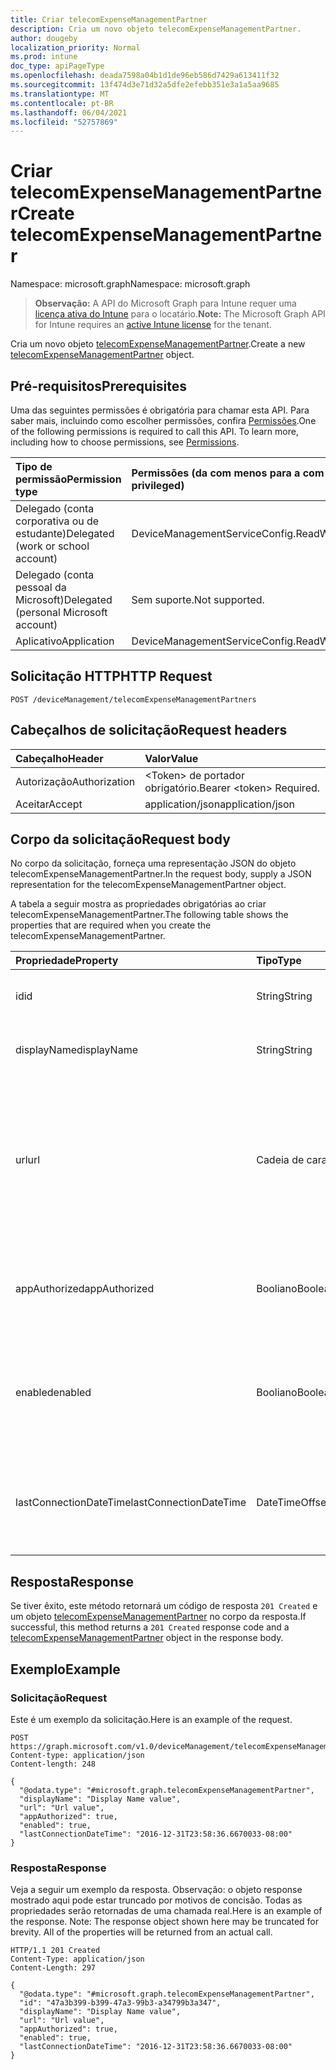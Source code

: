 ```yaml
---
title: Criar telecomExpenseManagementPartner
description: Cria um novo objeto telecomExpenseManagementPartner.
author: dougeby
localization_priority: Normal
ms.prod: intune
doc_type: apiPageType
ms.openlocfilehash: deada7598a04b1d1de96eb586d7429a613411f32
ms.sourcegitcommit: 13f474d3e71d32a5dfe2efebb351e3a1a5aa9685
ms.translationtype: MT
ms.contentlocale: pt-BR
ms.lasthandoff: 06/04/2021
ms.locfileid: "52757869"
---
```

# <a name="create-telecomexpensemanagementpartner"></a><span data-ttu-id="a6b79-103">Criar telecomExpenseManagementPartner</span><span class="sxs-lookup"><span data-stu-id="a6b79-103">Create telecomExpenseManagementPartner</span></span>

<span data-ttu-id="a6b79-104">Namespace: microsoft.graph</span><span class="sxs-lookup"><span data-stu-id="a6b79-104">Namespace: microsoft.graph</span></span>

> <span data-ttu-id="a6b79-105">**Observação:** A API do Microsoft Graph para Intune requer uma [licença ativa do Intune](https://go.microsoft.com/fwlink/?linkid=839381) para o locatário.</span><span class="sxs-lookup"><span data-stu-id="a6b79-105">**Note:** The Microsoft Graph API for Intune requires an [active Intune license](https://go.microsoft.com/fwlink/?linkid=839381) for the tenant.</span></span>

<span data-ttu-id="a6b79-106">Cria um novo objeto [telecomExpenseManagementPartner](../resources/intune-tem-telecomexpensemanagementpartner.md).</span><span class="sxs-lookup"><span data-stu-id="a6b79-106">Create a new [telecomExpenseManagementPartner](../resources/intune-tem-telecomexpensemanagementpartner.md) object.</span></span>

## <a name="prerequisites"></a><span data-ttu-id="a6b79-107">Pré-requisitos</span><span class="sxs-lookup"><span data-stu-id="a6b79-107">Prerequisites</span></span>
<span data-ttu-id="a6b79-p101">Uma das seguintes permissões é obrigatória para chamar esta API. Para saber mais, incluindo como escolher permissões, confira [Permissões](/graph/permissions-reference).</span><span class="sxs-lookup"><span data-stu-id="a6b79-p101">One of the following permissions is required to call this API. To learn more, including how to choose permissions, see [Permissions](/graph/permissions-reference).</span></span>

|<span data-ttu-id="a6b79-110">Tipo de permissão</span><span class="sxs-lookup"><span data-stu-id="a6b79-110">Permission type</span></span>|<span data-ttu-id="a6b79-111">Permissões (da com menos para a com mais privilégios)</span><span class="sxs-lookup"><span data-stu-id="a6b79-111">Permissions (from least to most privileged)</span></span>|
|:---|:---|
|<span data-ttu-id="a6b79-112">Delegado (conta corporativa ou de estudante)</span><span class="sxs-lookup"><span data-stu-id="a6b79-112">Delegated (work or school account)</span></span>|<span data-ttu-id="a6b79-113">DeviceManagementServiceConfig.ReadWrite.All</span><span class="sxs-lookup"><span data-stu-id="a6b79-113">DeviceManagementServiceConfig.ReadWrite.All</span></span>|
|<span data-ttu-id="a6b79-114">Delegado (conta pessoal da Microsoft)</span><span class="sxs-lookup"><span data-stu-id="a6b79-114">Delegated (personal Microsoft account)</span></span>|<span data-ttu-id="a6b79-115">Sem suporte.</span><span class="sxs-lookup"><span data-stu-id="a6b79-115">Not supported.</span></span>|
|<span data-ttu-id="a6b79-116">Aplicativo</span><span class="sxs-lookup"><span data-stu-id="a6b79-116">Application</span></span>|<span data-ttu-id="a6b79-117">DeviceManagementServiceConfig.ReadWrite.All</span><span class="sxs-lookup"><span data-stu-id="a6b79-117">DeviceManagementServiceConfig.ReadWrite.All</span></span>|

## <a name="http-request"></a><span data-ttu-id="a6b79-118">Solicitação HTTP</span><span class="sxs-lookup"><span data-stu-id="a6b79-118">HTTP Request</span></span>
<!-- {
  "blockType": "ignored"
}
-->
``` http
POST /deviceManagement/telecomExpenseManagementPartners
```

## <a name="request-headers"></a><span data-ttu-id="a6b79-119">Cabeçalhos de solicitação</span><span class="sxs-lookup"><span data-stu-id="a6b79-119">Request headers</span></span>
|<span data-ttu-id="a6b79-120">Cabeçalho</span><span class="sxs-lookup"><span data-stu-id="a6b79-120">Header</span></span>|<span data-ttu-id="a6b79-121">Valor</span><span class="sxs-lookup"><span data-stu-id="a6b79-121">Value</span></span>|
|:---|:---|
|<span data-ttu-id="a6b79-122">Autorização</span><span class="sxs-lookup"><span data-stu-id="a6b79-122">Authorization</span></span>|<span data-ttu-id="a6b79-123">&lt;Token&gt; de portador obrigatório.</span><span class="sxs-lookup"><span data-stu-id="a6b79-123">Bearer &lt;token&gt; Required.</span></span>|
|<span data-ttu-id="a6b79-124">Aceitar</span><span class="sxs-lookup"><span data-stu-id="a6b79-124">Accept</span></span>|<span data-ttu-id="a6b79-125">application/json</span><span class="sxs-lookup"><span data-stu-id="a6b79-125">application/json</span></span>|

## <a name="request-body"></a><span data-ttu-id="a6b79-126">Corpo da solicitação</span><span class="sxs-lookup"><span data-stu-id="a6b79-126">Request body</span></span>
<span data-ttu-id="a6b79-127">No corpo da solicitação, forneça uma representação JSON do objeto telecomExpenseManagementPartner.</span><span class="sxs-lookup"><span data-stu-id="a6b79-127">In the request body, supply a JSON representation for the telecomExpenseManagementPartner object.</span></span>

<span data-ttu-id="a6b79-128">A tabela a seguir mostra as propriedades obrigatórias ao criar telecomExpenseManagementPartner.</span><span class="sxs-lookup"><span data-stu-id="a6b79-128">The following table shows the properties that are required when you create the telecomExpenseManagementPartner.</span></span>

|<span data-ttu-id="a6b79-129">Propriedade</span><span class="sxs-lookup"><span data-stu-id="a6b79-129">Property</span></span>|<span data-ttu-id="a6b79-130">Tipo</span><span class="sxs-lookup"><span data-stu-id="a6b79-130">Type</span></span>|<span data-ttu-id="a6b79-131">Descrição</span><span class="sxs-lookup"><span data-stu-id="a6b79-131">Description</span></span>|
|:---|:---|:---|
|<span data-ttu-id="a6b79-132">id</span><span class="sxs-lookup"><span data-stu-id="a6b79-132">id</span></span>|<span data-ttu-id="a6b79-133">String</span><span class="sxs-lookup"><span data-stu-id="a6b79-133">String</span></span>|<span data-ttu-id="a6b79-134">O identificador exclusivo do parceiro TEM.</span><span class="sxs-lookup"><span data-stu-id="a6b79-134">Unique identifier of the TEM partner.</span></span>|
|<span data-ttu-id="a6b79-135">displayName</span><span class="sxs-lookup"><span data-stu-id="a6b79-135">displayName</span></span>|<span data-ttu-id="a6b79-136">String</span><span class="sxs-lookup"><span data-stu-id="a6b79-136">String</span></span>|<span data-ttu-id="a6b79-137">Nome de exibição do parceiro TEM.</span><span class="sxs-lookup"><span data-stu-id="a6b79-137">Display name of the TEM partner.</span></span>|
|<span data-ttu-id="a6b79-138">url</span><span class="sxs-lookup"><span data-stu-id="a6b79-138">url</span></span>|<span data-ttu-id="a6b79-139">Cadeia de caracteres</span><span class="sxs-lookup"><span data-stu-id="a6b79-139">String</span></span>|<span data-ttu-id="a6b79-140">URL do painel de controle administrativo do parceiro TEM, em que um administrador pode configurar o serviço TEM.</span><span class="sxs-lookup"><span data-stu-id="a6b79-140">URL of the TEM partner's administrative control panel, where an administrator can configure their TEM service.</span></span>|
|<span data-ttu-id="a6b79-141">appAuthorized</span><span class="sxs-lookup"><span data-stu-id="a6b79-141">appAuthorized</span></span>|<span data-ttu-id="a6b79-142">Booliano</span><span class="sxs-lookup"><span data-stu-id="a6b79-142">Boolean</span></span>|<span data-ttu-id="a6b79-143">Se aplicativo AAD do parceiro foi autorizado a acessar o Intune.</span><span class="sxs-lookup"><span data-stu-id="a6b79-143">Whether the partner's AAD app has been authorized to access Intune.</span></span>|
|<span data-ttu-id="a6b79-144">enabled</span><span class="sxs-lookup"><span data-stu-id="a6b79-144">enabled</span></span>|<span data-ttu-id="a6b79-145">Booliano</span><span class="sxs-lookup"><span data-stu-id="a6b79-145">Boolean</span></span>|<span data-ttu-id="a6b79-146">Se a conexão do Intune com o serviço TEM está habilitada ou desabilitada no momento.</span><span class="sxs-lookup"><span data-stu-id="a6b79-146">Whether Intune's connection to the TEM service is currently enabled or disabled.</span></span>|
|<span data-ttu-id="a6b79-147">lastConnectionDateTime</span><span class="sxs-lookup"><span data-stu-id="a6b79-147">lastConnectionDateTime</span></span>|<span data-ttu-id="a6b79-148">DateTimeOffset</span><span class="sxs-lookup"><span data-stu-id="a6b79-148">DateTimeOffset</span></span>|<span data-ttu-id="a6b79-149">Carimbo de data/hora da última solicitação enviada ao Intune pelo parceiro TEM.</span><span class="sxs-lookup"><span data-stu-id="a6b79-149">Timestamp of the last request sent to Intune by the TEM partner.</span></span>|



## <a name="response"></a><span data-ttu-id="a6b79-150">Resposta</span><span class="sxs-lookup"><span data-stu-id="a6b79-150">Response</span></span>
<span data-ttu-id="a6b79-151">Se tiver êxito, este método retornará um código de resposta `201 Created` e um objeto [telecomExpenseManagementPartner](../resources/intune-tem-telecomexpensemanagementpartner.md) no corpo da resposta.</span><span class="sxs-lookup"><span data-stu-id="a6b79-151">If successful, this method returns a `201 Created` response code and a [telecomExpenseManagementPartner](../resources/intune-tem-telecomexpensemanagementpartner.md) object in the response body.</span></span>

## <a name="example"></a><span data-ttu-id="a6b79-152">Exemplo</span><span class="sxs-lookup"><span data-stu-id="a6b79-152">Example</span></span>

### <a name="request"></a><span data-ttu-id="a6b79-153">Solicitação</span><span class="sxs-lookup"><span data-stu-id="a6b79-153">Request</span></span>
<span data-ttu-id="a6b79-154">Este é um exemplo da solicitação.</span><span class="sxs-lookup"><span data-stu-id="a6b79-154">Here is an example of the request.</span></span>
``` http
POST https://graph.microsoft.com/v1.0/deviceManagement/telecomExpenseManagementPartners
Content-type: application/json
Content-length: 248

{
  "@odata.type": "#microsoft.graph.telecomExpenseManagementPartner",
  "displayName": "Display Name value",
  "url": "Url value",
  "appAuthorized": true,
  "enabled": true,
  "lastConnectionDateTime": "2016-12-31T23:58:36.6670033-08:00"
}
```

### <a name="response"></a><span data-ttu-id="a6b79-155">Resposta</span><span class="sxs-lookup"><span data-stu-id="a6b79-155">Response</span></span>
<span data-ttu-id="a6b79-p102">Veja a seguir um exemplo da resposta. Observação: o objeto response mostrado aqui pode estar truncado por motivos de concisão. Todas as propriedades serão retornadas de uma chamada real.</span><span class="sxs-lookup"><span data-stu-id="a6b79-p102">Here is an example of the response. Note: The response object shown here may be truncated for brevity. All of the properties will be returned from an actual call.</span></span>
``` http
HTTP/1.1 201 Created
Content-Type: application/json
Content-Length: 297

{
  "@odata.type": "#microsoft.graph.telecomExpenseManagementPartner",
  "id": "47a3b399-b399-47a3-99b3-a34799b3a347",
  "displayName": "Display Name value",
  "url": "Url value",
  "appAuthorized": true,
  "enabled": true,
  "lastConnectionDateTime": "2016-12-31T23:58:36.6670033-08:00"
}
```




